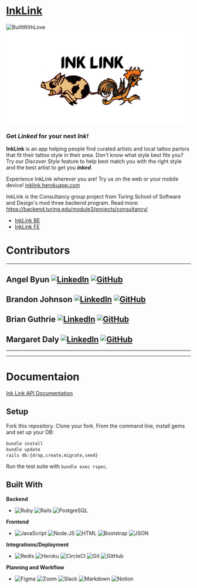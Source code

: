 # [InkLink](inklink.herokuapp.com)
![BuiltWithLove](http://ForTheBadge.com/images/badges/built-with-love.svg)
![](https://github.com/margdaly/inklink-be/blob/main/Ink%20Link.png)

### Get ***Linked*** for your next ***Ink!***
**InkLink** is an app helping people find curated artists and local tattoo parlors that fit their tattoo style in their area.
Don't know what style best fits you? Try our *Discover Style* feature to help best match you with the right style and the best artist to get you ***inked***.

Experience InkLink wherever you are! Try us on the web or your mobile device! [inklink.herokuapp.com](inklink.herokuapp.com)

InkLink is the Consultancy group project from Turing School of Software and Design's mod three backend program. Read more: https://backend.turing.edu/module3/projects/consultancy/
- [InkLink BE](https://github.com/margday/inklink-be)
- [InkLink FE](https://github.com/brenicillin/inklink_fe)

# Contributors
---
## Angel Byun [![LinkedIn](https://img.shields.io/badge/linkedin-%230077B5.svg?style=for-the-badge&logo=linkedin&logoColor=white)](https://www.linkedin.com/in/angel-byun) [![GitHub](https://img.shields.io/badge/GitHub-100000?style=for-the-badge&logo=github&logoColor=white)](https://github.com/angelbyun)
## Brandon Johnson [![LinkedIn](https://img.shields.io/badge/linkedin-%230077B5.svg?style=for-the-badge&logo=linkedin&logoColor=white)](https://www.linkedin.com/in/brandon-j-94b740b2/) [![GitHub](https://img.shields.io/badge/GitHub-100000?style=for-the-badge&logo=github&logoColor=white)](https://github.com/brenicillin)
## Brian Guthrie [![LinkedIn](https://img.shields.io/badge/linkedin-%230077B5.svg?style=for-the-badge&logo=linkedin&logoColor=white)](https://www.linkedin.com/in/brian-guthrie-1bba73232/) [![GitHub](https://img.shields.io/badge/GitHub-100000?style=for-the-badge&logo=github&logoColor=white)](https://github.com/Brianisthebest)
## Margaret Daly [![LinkedIn](https://img.shields.io/badge/linkedin-%230077B5.svg?style=for-the-badge&logo=linkedin&logoColor=white)](https://linkedin.com/in/marg-aret-daly) [![GitHub](https://img.shields.io/badge/GitHub-100000?style=for-the-badge&logo=github&logoColor=white)](https://github.com/margdaly)
---
---
# Documentaion
[Ink Link API Documentation](https://inklink-be.herokuapp.com/api-docs/index.html)

## Setup
Fork this repository.
Clone your fork.
From the command line, install gems and set up your DB:
```
bundle install
bundle update
rails db:{drop,create,migrate,seed}
```
Run the test suite with `bundle exec rspec`.

## Built With
**Backend**
* ![Ruby](https://img.shields.io/badge/Ruby-CC342D?style=for-the-badge&logo=ruby&logoColor=white)  ![Rails](https://img.shields.io/badge/Ruby_on_Rails-CC0000?style=for-the-badge&logo=ruby-on-rails&logoColor=white)  ![PostgreSQL](https://img.shields.io/badge/PostgreSQL-316192?style=for-the-badge&logo=postgresql&logoColor=white)

**Frontend**
* ![JavaScript](https://img.shields.io/badge/JavaScript-F7DF1E?style=for-the-badge&logo=javascript&logoColor=black) ![Node.JS](https://img.shields.io/badge/Node.js-43853D?style=for-the-badge&logo=node.js&logoColor=white) ![HTML](https://img.shields.io/badge/HTML-239120?style=for-the-badge&logo=html5&logoColor=white) ![Bootstrap](https://img.shields.io/badge/Bootstrap-563D7C?style=for-the-badge&logo=bootstrap&logoColor=white) ![JSON](https://img.shields.io/badge/json%20web%20tokens-323330?style=for-the-badge&logo=json-web-tokens&logoColor=pink)

**Integrations/Deployment**
* ![Redis](https://img.shields.io/badge/redis-%23DD0031.svg?&style=for-the-badge&logo=redis&logoColor=white) ![Heroku](https://img.shields.io/badge/Heroku-430098?style=for-the-badge&logo=heroku&logoColor=white) ![CircleCI](https://img.shields.io/badge/circleci-343434?style=for-the-badge&logo=circleci&logoColor=white) ![Git](https://img.shields.io/badge/Git-100000?style=for-the-badge&logo=git&logoColor=white) ![GitHub](https://img.shields.io/badge/GitHub-100000?style=for-the-badge&logo=github&logoColor=white)

**Planning and Workflow**
* ![Figma](https://img.shields.io/badge/Figma-F24E1E?style=for-the-badge&logo=figma&logoColor=white) ![Zoom](https://img.shields.io/badge/Zoom-2D8CFF?style=for-the-badge&logo=zoom&logoColor=white) ![Slack](https://img.shields.io/badge/Slack-4A154B?style=for-the-badge&logo=slack&logoColor=white) ![Markdown](https://img.shields.io/badge/Markdown-000000?style=for-the-badge&logo=markdown&logoColor=white) ![Notion](https://img.shields.io/badge/Notion-000000?style=for-the-badge&logo=notion&logoColor=white)


<!-- Markdown link & img dfn's -->

[npm-image]: https://img.shields.io/npm/v/datadog-metrics.svg?style=flat-square
[npm-url]: https://npmjs.org/package/datadog-metrics
[npm-downloads]: https://img.shields.io/npm/dm/datadog-metrics.svg?style=flat-square
[travis-image]: https://img.shields.io/travis/dbader/node-datadog-metrics/master.svg?style=flat-square
[travis-url]: https://travis-ci.org/dbader/node-datadog-metrics
[wiki]: https://github.com/yourname/yourproject/wiki
